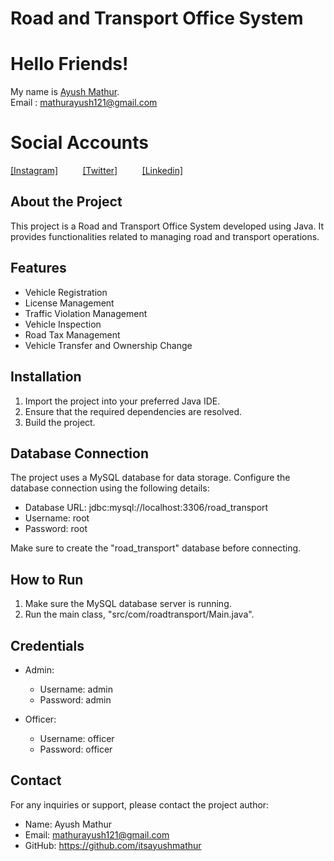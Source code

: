 # Road and Transport Office System

# Hello Friends!
My name is [Ayush Mathur](https://github.com/itsayushmathur).<br/>
Email : mathurayush121@gmail.com

# Social Accounts
[[Instagram]](https://www.instagram.com/itsayushmathur/)&nbsp; &nbsp; &nbsp; &nbsp; &nbsp;
[[Twitter]](https://twitter.com/itsayushmathur)&nbsp; &nbsp; &nbsp; &nbsp; &nbsp;
[[Linkedin]](https://www.linkedin.com/in/itsayushmathur/)
## About the Project

This project is a Road and Transport Office System developed using Java. It provides functionalities related to managing road and transport operations.

## Features

- Vehicle Registration
- License Management
- Traffic Violation Management
- Vehicle Inspection
- Road Tax Management
- Vehicle Transfer and Ownership Change

## Installation

1. Import the project into your preferred Java IDE.
2. Ensure that the required dependencies are resolved.
3. Build the project.

## Database Connection

The project uses a MySQL database for data storage. Configure the database connection using the following details:

- Database URL: jdbc:mysql://localhost:3306/road_transport
- Username: root
- Password: root

Make sure to create the "road_transport" database before connecting.

## How to Run

1. Make sure the MySQL database server is running.
2. Run the main class, "src/com/roadtransport/Main.java".

## Credentials

- Admin:
  - Username: admin
  - Password: admin

- Officer:
  - Username: officer
  - Password: officer

## Contact

For any inquiries or support, please contact the project author:
- Name: Ayush Mathur
- Email: mathurayush121@gmail.com
- GitHub: https://github.com/itsayushmathur
